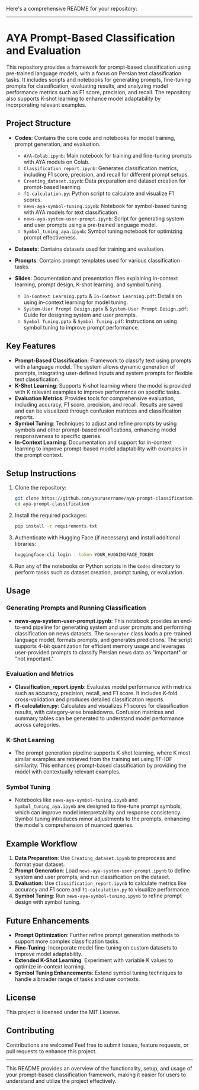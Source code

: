 Here's a comprehensive README for your repository:

---

# AYA Prompt-Based Classification and Evaluation

This repository provides a framework for prompt-based classification using pre-trained language models, with a focus on Persian text classification tasks. It includes scripts and notebooks for generating prompts, fine-tuning prompts for classification, evaluating results, and analyzing model performance metrics such as F1 score, precision, and recall. The repository also supports K-shot learning to enhance model adaptability by incorporating relevant examples.

## Project Structure

- **Codes**: Contains the core code and notebooks for model training, prompt generation, and evaluation.
  - `AYA-Colab.ipynb`: Main notebook for training and fine-tuning prompts with AYA models on Colab.
  - `Classification_report.ipynb`: Generates classification metrics, including F1 score, precision, and recall for different prompt setups.
  - `Creating_dataset.ipynb`: Data preparation and dataset creation for prompt-based learning.
  - `f1-calculation.py`: Python script to calculate and visualize F1 scores.
  - `news-aya-symbol-tuning.ipynb`: Notebook for symbol-based tuning with AYA models for text classification.
  - `news-aya-system-user-prompt.ipynb`: Script for generating system and user prompts using a pre-trained language model.
  - `Symbol_tuning_aya.ipynb`: Symbol tuning notebook for optimizing prompt effectiveness.

- **Datasets**: Contains datasets used for training and evaluation.
- **Prompts**: Contains prompt templates used for various classification tasks.
- **Slides**: Documentation and presentation files explaining in-context learning, prompt design, K-shot learning, and symbol tuning.
  - `In-Context Learning.pptx` & `In-Context Learning.pdf`: Details on using in-context learning for model tuning.
  - `System-User Prompt Design.pptx` & `System-User Prompt Design.pdf`: Guide for designing system and user prompts.
  - `Symbol Tuning.pptx` & `Symbol Tuning.pdf`: Instructions on using symbol tuning to improve prompt performance.

## Key Features

- **Prompt-Based Classification**: Framework to classify text using prompts with a language model. The system allows dynamic generation of prompts, integrating user-defined inputs and system prompts for flexible text classification.
- **K-Shot Learning**: Supports K-shot learning where the model is provided with K relevant examples to improve performance on specific tasks.
- **Evaluation Metrics**: Provides tools for comprehensive evaluation, including accuracy, F1 score, precision, and recall. Results are saved and can be visualized through confusion matrices and classification reports.
- **Symbol Tuning**: Techniques to adjust and refine prompts by using symbols and other prompt-based modifications, enhancing model responsiveness to specific queries.
- **In-Context Learning**: Documentation and support for in-context learning to improve prompt-based model adaptability with examples in the prompt context.

## Setup Instructions

1. Clone the repository:

   ```bash
   git clone https://github.com/yourusername/aya-prompt-classification.git
   cd aya-prompt-classification
   ```

2. Install the required packages:

   ```bash
   pip install -r requirements.txt
   ```

3. Authenticate with Hugging Face (if necessary) and install additional libraries:

   ```bash
   huggingface-cli login --token YOUR_HUGGINGFACE_TOKEN
   ```

4. Run any of the notebooks or Python scripts in the `Codes` directory to perform tasks such as dataset creation, prompt tuning, or evaluation.

## Usage

### Generating Prompts and Running Classification

- **news-aya-system-user-prompt.ipynb**: This notebook provides an end-to-end pipeline for generating system and user prompts and performing classification on news datasets. The `Generator` class loads a pre-trained language model, formats prompts, and generates predictions. The script supports 4-bit quantization for efficient memory usage and leverages user-provided prompts to classify Persian news data as "important" or "not important."

### Evaluation and Metrics

- **Classification_report.ipynb**: Evaluates model performance with metrics such as accuracy, precision, recall, and F1 score. It includes K-fold cross-validation and produces detailed classification reports.
- **f1-calculation.py**: Calculates and visualizes F1 scores for classification results, with category-wise breakdowns. Confusion matrices and summary tables can be generated to understand model performance across categories.

### K-Shot Learning

- The prompt generation pipeline supports K-shot learning, where K most similar examples are retrieved from the training set using TF-IDF similarity. This enhances prompt-based classification by providing the model with contextually relevant examples.

### Symbol Tuning

- Notebooks like `news-aya-symbol-tuning.ipynb` and `Symbol_tuning_aya.ipynb` are designed to fine-tune prompt symbols, which can improve model interpretability and response consistency. Symbol tuning introduces minor adjustments to the prompts, enhancing the model's comprehension of nuanced queries.

## Example Workflow

1. **Data Preparation**: Use `Creating_dataset.ipynb` to preprocess and format your dataset.
2. **Prompt Generation**: Load `news-aya-system-user-prompt.ipynb` to define system and user prompts, and run classification on the dataset.
3. **Evaluation**: Use `Classification_report.ipynb` to calculate metrics like accuracy and F1 score and `f1-calculation.py` to visualize performance.
4. **Symbol Tuning**: Run `news-aya-symbol-tuning.ipynb` to refine prompt design with symbol tuning.

## Future Enhancements

- **Prompt Optimization**: Further refine prompt generation methods to support more complex classification tasks.
- **Fine-Tuning**: Incorporate model fine-tuning on custom datasets to improve model adaptability.
- **Extended K-Shot Learning**: Experiment with variable K values to optimize in-context learning.
- **Symbol Tuning Enhancements**: Extend symbol tuning techniques to handle a broader range of tasks and user contexts.

## License

This project is licensed under the MIT License.

## Contributing

Contributions are welcome! Feel free to submit issues, feature requests, or pull requests to enhance this project.

--- 

This README provides an overview of the functionality, setup, and usage of your prompt-based classification framework, making it easier for users to understand and utilize the project effectively.